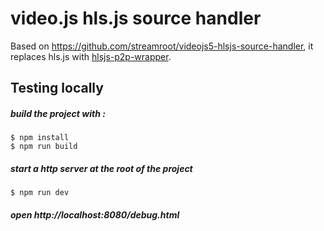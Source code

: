 # video.js hls.js source handler

Based on https://github.com/streamroot/videojs5-hlsjs-source-handler, it replaces hls.js with [hlsjs-p2p-wrapper](https://github.com/streamroot/hlsjs-p2p-wrapper).

## Testing locally

##### build the project with :
```
$ npm install
$ npm run build
```

##### start a http server at the root of the project
```
$ npm run dev
```

##### open http://localhost:8080/debug.html
